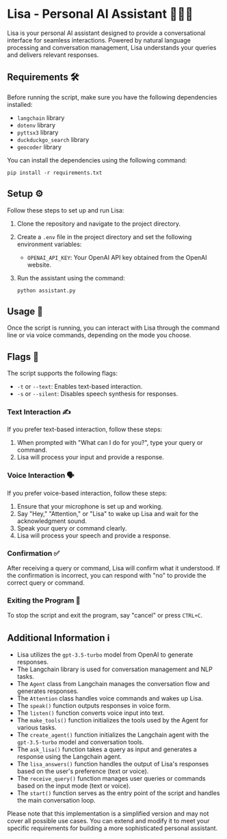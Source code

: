 # Lisa - Personal AI Assistant 💁‍♀️🤖

Lisa is your personal AI assistant designed to provide a conversational interface for seamless interactions. Powered by natural language processing and conversation management, Lisa understands your queries and delivers relevant responses.

## Requirements 🛠️

Before running the script, make sure you have the following dependencies installed:

- `langchain` library
- `dotenv` library
- `pyttsx3` library
- `duckduckgo_search` library
- `geocoder` library

You can install the dependencies using the following command:

```
pip install -r requirements.txt
```

## Setup ⚙️

Follow these steps to set up and run Lisa:

1. Clone the repository and navigate to the project directory.
2. Create a `.env` file in the project directory and set the following environment variables:
   - `OPENAI_API_KEY`: Your OpenAI API key obtained from the OpenAI website.
3. Run the assistant using the command:

   ```
   python assistant.py
   ```

## Usage 🚀

Once the script is running, you can interact with Lisa through the command line or via voice commands, depending on the mode you choose.

## Flags 🎌

The script supports the following flags:

- `-t` or `--text`: Enables text-based interaction.
- `-s` or `--silent`: Disables speech synthesis for responses.

### Text Interaction ✍️

If you prefer text-based interaction, follow these steps:

1. When prompted with "What can I do for you?", type your query or command.
2. Lisa will process your input and provide a response.

### Voice Interaction 🗣️

If you prefer voice-based interaction, follow these steps:

1. Ensure that your microphone is set up and working.
2. Say "Hey," "Attention," or "Lisa" to wake up Lisa and wait for the acknowledgment sound.
3. Speak your query or command clearly.
4. Lisa will process your speech and provide a response.

### Confirmation ✅

After receiving a query or command, Lisa will confirm what it understood. If the confirmation is incorrect, you can respond with "no" to provide the correct query or command.

### Exiting the Program 🚪

To stop the script and exit the program, say "cancel" or press `CTRL+C`.

## Additional Information ℹ️

- Lisa utilizes the `gpt-3.5-turbo` model from OpenAI to generate responses.
- The Langchain library is used for conversation management and NLP tasks.
- The `Agent` class from Langchain manages the conversation flow and generates responses.
- The `Attention` class handles voice commands and wakes up Lisa.
- The `speak()` function outputs responses in voice form.
- The `listen()` function converts voice input into text.
- The `make_tools()` function initializes the tools used by the Agent for various tasks.
- The `create_agent()` function initializes the Langchain agent with the `gpt-3.5-turbo` model and conversation tools.
- The `ask_lisa()` function takes a query as input and generates a response using the Langchain agent.
- The `lisa_answers()` function handles the output of Lisa's responses based on the user's preference (text or voice).
- The `receive_query()` function manages user queries or commands based on the input mode (text or voice).
- The `start()` function serves as the entry point of the script and handles the main conversation loop.

Please note that this implementation is a simplified version and may not cover all possible use cases. You can extend and modify it to meet your specific requirements for building a more sophisticated personal assistant.